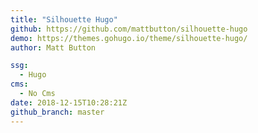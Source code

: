 ```yaml
---
title: "Silhouette Hugo"
github: https://github.com/mattbutton/silhouette-hugo
demo: https://themes.gohugo.io/theme/silhouette-hugo/
author: Matt Button

ssg:
  - Hugo
cms:
  - No Cms
date: 2018-12-15T10:28:21Z
github_branch: master
---
```

